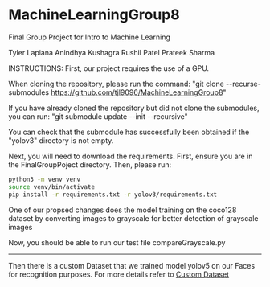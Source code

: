 # MachineLearningGroup8
Final Group Project for Intro to Machine Learning

Tyler Lapiana
Anindhya Kushagra
Rushil Patel
Prateek Sharma

INSTRUCTIONS:
First, our project requires the use of a GPU.

When cloning the repository, please run the command: "git clone --recurse-submodules https://github.com/tjl9096/MachineLearningGroup8"

If you have already cloned the repository but did not clone the submodules, you can run: "git submodule update --init --recursive"

You can check that the submodule has successfully been obtained if the "yolov3" directory is not empty. 

Next, you will need to download the requirements. First, ensure you are in the FinalGroupPoject directory. Then, please run: 
```bash 
python3 -m venv venv
source venv/bin/activate
pip install -r requirements.txt -r yolov3/requirements.txt
```
One of our propsed changes does the model training on the coco128 dataset by converting images to grayscale for better detection of grayscale images

Now, you should be able to run our test file compareGrayscale.py

---

Then there is a custom Dataset that we trained model yolov5 on our Faces for recognition purposes. For more details refer to [Custom Dataset](FacialRecognition/README.md)

